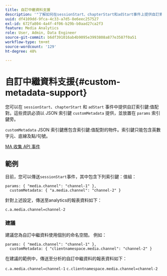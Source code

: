 ```yaml
---
title: 自訂中繼資料支援
description: '"了解如何在sessionStart、chapterStart和adStart事件上提供自訂索引鍵：值配對。"'
uuid: df4109dd-9fca-4c33-a7d5-8e6eec257527
exl-id: 672fa804-4a4f-4f06-b29b-b0aad27ca2f3
feature: Media Analytics
role: User, Admin, Data Engineer
source-git-commit: b6df391016ab4b9095e3993808a877e3587f0a51
workflow-type: tm+mt
source-wordcount: '129'
ht-degree: 48%

---
```


# 自訂中繼資料支援{#custom-metadata-support}

您可以在 `sessionStart`、`chapterStart` 和 `adStart` 事件中提供自訂索引鍵:值配對。這些資訊必須以 JSON 索引鍵 `customMetadata` 提供，並放置在 `params` 索引鍵旁。

`customMetadata` JSON 索引鍵應包含索引鍵:值配對的物件。索引鍵只能包含英數字元、底線及點/句號。

[MA 收集 API 事件](/help/media-collection-api/mc-api-ref/mc-api-events-req.md)

## 範例

目前，您可以傳送`sessionStart`事件，其中包含下列索引鍵：值組：

```
params: { "media.channel": "channel-1" },
  customMetadata: { "a.media.channel": "channel-2" }
```

針對上述設定，傳送至analytics的報表資料如下：

`c.a.media.channel=channel-2`

### 建議

建議您為自訂中繼資料使用個別的命名空間。 例如：

```
params: { "media.channel": "channel-1" },
  customMetadata: { "clientnamespace.media.channel": "channel-2" }
```

在建議的範例中，傳送至分析的自訂中繼資料的報表資料如下：

`c.a.media.channel=channel-1`
`c.clientnamespace.media.channel=channel-2`
